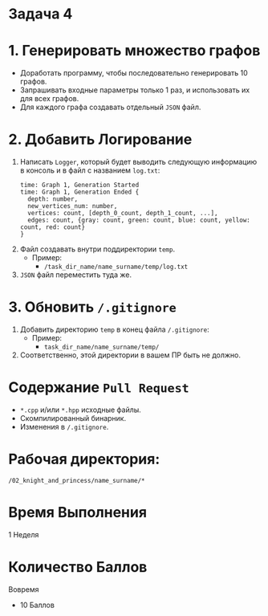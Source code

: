 # Задача 4

# 1. Генерировать множество графов

- Доработать программу, чтобы последовательно генерировать 10 графов.
- Запрашивать входные параметры только 1 раз, и использовать их для всех графов.
- Для каждого графа создавать отдельный `JSON` файл.

# 2. Добавить Логирование

1. Написать `Logger`, который будет выводить следующую информацию в консоль и в файл с названием `log.txt`:
    ```
    time: Graph 1, Generation Started
    time: Graph 1, Generation Ended {
      depth: number,
      new_vertices_num: number,
      vertices: count, [depth_0_count, depth_1_count, ...],
      edges: count, {gray: count, green: count, blue: count, yellow: count, red: count}
    }
    ```
1. Файл создавать внутри поддиректории `temp`.
    - Пример:
      - `/task_dir_name/name_surname/temp/log.txt`
1. `JSON` файл переместить туда же.

# 3. Обновить `/.gitignore`

1. Добавить директорию `temp` в конец файла `/.gitignore`:
    - Пример:
      - `task_dir_name/name_surname/temp/`
1. Соответственно, этой директории в вашем ПР быть не должно.

# Содержание `Pull Request`

- `*.cpp` и/или `*.hpp` исходные файлы.
- Скомпилированный бинарник.
- Изменения в `/.gitignore`.

# Рабочая директория:

`/02_knight_and_princess/name_surname/*`

# Время Выполнения

1 Неделя

# Количество Баллов

Вовремя
- 10 Баллов
